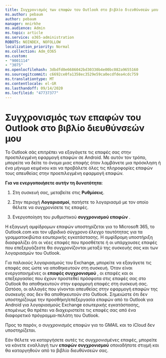 ```yaml
---
title: Συγχρονισμός των επαφών του Outlook στο βιβλίο διευθύνσεών μου
ms.author: pebaum
author: pebaum
manager: mnirkhe
ms.audience: Admin
ms.topic: article
ms.service: o365-administration
ROBOTS: NOINDEX, NOFOLLOW
localization_priority: Normal
ms.collection: Adm_O365
ms.custom:
- "9001114"
- "3075"
ms.openlocfilehash: 3dbdfd0e6686042bd30330b4e00bc082a9655160
ms.sourcegitcommit: c6692ce0fa1358ec3529e59ca0ecdfdea4cdc759
ms.translationtype: MT
ms.contentlocale: el-GR
ms.lasthandoff: 09/14/2020
ms.locfileid: "47737377"
---
```

# <a name="sync-my-outlook-contacts-to-my-address-book"></a>Συγχρονισμός των επαφών του Outlook στο βιβλίο διευθύνσεών μου

Το Outlook σάς επιτρέπει να εξαγάγετε τις επαφές σας στην προεπιλεγμένη εφαρμογή επαφών σε Android. Με αυτόν τον τρόπο, μπορείτε να δείτε το όνομα μιας επαφής όταν λαμβάνετε μια πρόσκληση ή ένα μήνυμα κειμένου και να προβάλετε όλες τις πληροφορίες επαφών τους απευθείας στην προεπιλεγμένη εφαρμογή επαφών.
 
**Για να ενεργοποιήσετε αυτήν τη δυνατότητα**:
 
1. Στη συσκευή σας, μεταβείτε στις **Ρυθμίσεις**.

2. Στην περιοχή **Λογαριασμοί**, πατήστε το λογαριασμό με τον οποίο θέλετε να συγχρονίσετε τις επαφές.

3. Ενεργοποίηση του ρυθμιστικού **συγχρονισμού επαφών** .
 
Η εξαγωγή αμφίδρομων επαφών υποστηρίζεται για το Microsoft 365, το Outlook.com και τον υβριδικό σύγχρονο έλεγχο ταυτότητας για τα γραμματοκιβώτια εσωτερικής εγκατάστασης. Η αμφίδρομη υποστήριξη διασφαλίζει ότι οι νέες επαφές που προσθέτετε ή οι υπάρχουσες επαφές που επεξεργάζεστε θα συγχρονίζονται μεταξύ της συσκευής σας και των λογαριασμών του Outlook.
 
Για παλαιούς λογαριασμούς του Exchange, μπορείτε να εξαγάγετε τις επαφές σας ώστε να αποθηκευτούν στη συσκευή. Όταν είναι ενεργοποιημένες οι **επαφές συγχρονισμού** , οι επαφές και οι επεξεργασίες που έχουν προστεθεί πρόσφατα στις επαφές σας στο Outlook θα αποθηκευτούν στην εφαρμογή επαφές στη συσκευή σας. Ωστόσο, οι αλλαγές που γίνονται απευθείας στην εφαρμογή επαφών της συσκευής σας δεν θα αποθηκευτούν στο Outlook. Σημειώστε ότι δεν υποστηρίζουμε την προσθήκη/επεξεργασία επαφών από το Outlook για Android για λογαριασμούς Exchange εσωτερικής εγκατάστασης, επομένως θα πρέπει να διαχειριστείτε τις επαφές σας από ένα διαφορετικό πρόγραμμα-πελάτη του Outlook.
 
Προς το παρόν, ο συγχρονισμός επαφών για το GMAIL και το iCloud δεν υποστηρίζεται.
 
Εάν θέλετε να καταργήσετε αυτές τις συγχρονισμένες επαφές, μπορείτε να κάνετε εναλλαγή των **επαφών συγχρονισμού** οποιαδήποτε στιγμή και θα καταργηθούν από το βιβλίο διευθύνσεών σας.
